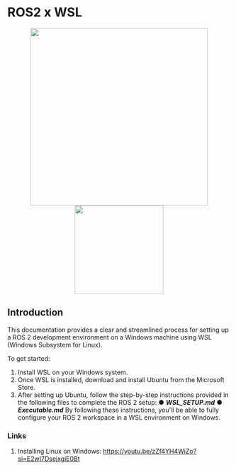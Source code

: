 # ROS2 x WSL
<div align="center">
  <img src="https://upload.wikimedia.org/wikipedia/commons/b/bb/Ros_logo.svg" width="400" />
  <img src="https://upload.wikimedia.org/wikipedia/commons/4/49/Windows_Subsystem_for_Linux_logo.png" width="200" />
</div>

## Introduction
This documentation provides a clear and streamlined process for setting up a ROS 2 development environment on a Windows machine using WSL (Windows Subsystem for Linux).

To get started:
1. Install WSL on your Windows system.
2. Once WSL is installed, download and install Ubuntu from the Microsoft Store.
3. After setting up Ubuntu, follow the step-by-step instructions provided in the following files to complete the ROS 2 setup:
     ● ***WSL_SETUP.md***
     ● ***Executable.md***
By following these instructions, you'll be able to fully configure your ROS 2 workspace in a WSL environment on Windows.

### Links
1. Installing Linux on Windows: https://youtu.be/zZf4YH4WiZo?si=E2wI7DsejxgiE0Bt
